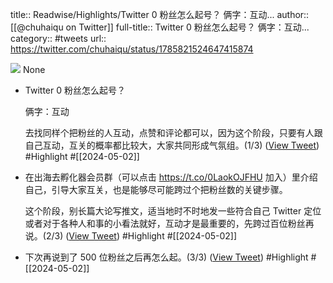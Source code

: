 title:: Readwise/Highlights/Twitter 0 粉丝怎么起号？ 俩字：互动...
author:: [[@chuhaiqu on Twitter]]
full-title:: Twitter 0 粉丝怎么起号？ 俩字：互动...
category:: #tweets
url:: https://twitter.com/chuhaiqu/status/1785821524647415874

![](https://pbs.twimg.com/profile_images/1768344720919691265/UjNCSoHL.jpg)
None

- Twitter 0 粉丝怎么起号？
  
  俩字：互动
  
  去找同样个把粉丝的人互动，点赞和评论都可以，因为这个阶段，只要有人跟自己互动，互关的概率都比较大，大家共同形成气氛组。(1/3) ([View Tweet](https://twitter.com/chuhaiqu/status/1785821524647415874)) #Highlight #[[2024-05-02]]
- 在出海去孵化器会员群（可以点击 https://t.co/0LaokOJFHU 加入）里介绍自己，引导大家互关，也是能够尽可能跨过个把粉丝数的关键步骤。
  
  这个阶段，别长篇大论写推文，适当地时不时地发一些符合自己 Twitter 定位或者对于各种人和事的小看法就好，互动才是最重要的，先跨过百位粉丝再说。(2/3) ([View Tweet](https://twitter.com/chuhaiqu/status/1785821538920648913)) #Highlight #[[2024-05-02]]
- 下次再说到了 500 位粉丝之后再怎么起。(3/3) ([View Tweet](https://twitter.com/chuhaiqu/status/1785821553231573059)) #Highlight #[[2024-05-02]]
